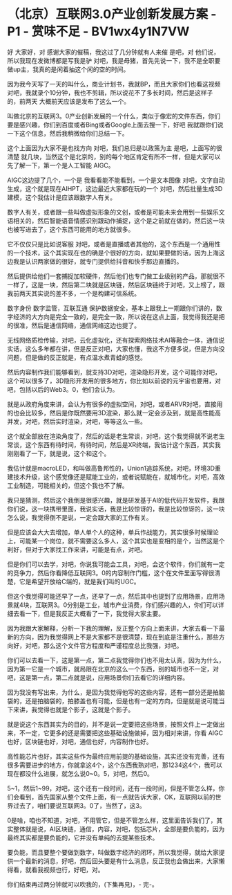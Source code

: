 # （北京）互联网3.0产业创新发展方案 - P1 - 赏味不足 - BV1wx4y1N7VW

好 大家好，对 感谢大家的催稿，我这过了几分钟就有人来催 是吧，对 他们说，所以我现在发微博都是写我是驴 对吧，我是母猪，首先先说一下，我不是全职要做up主，我真的是闲着抽这个闲的空的时间。

因为我今天写了一天的叫什么，商业计划书，我就BP，而且大家你们也看这视频 对吧，我就录个10分钟，我也不剪辑，所以说花不了多长时间，然后是这样子的，前两天 大概前天应该是发布了这么一个。

叫做北京的互联网3。0产业创新发展的一个什么，类似于像宏的文件东西，你们要是感兴趣，你们到百度或者Bing或者Google上面去搜一下，好吧 我就跟你们说一下这个信息，然后我稍微给你们总结一下。

这个上面因为大家不是也找方向 对吧，我们总归是以政策为主 是吧，上面写的很清楚 就几块，当然这个是北京的，别的每个地区肯定有所不一样，但是大家可以先了解一下，第一个是人工智能 AIGC。

AIGC这边提了几个，一个是 我看看能不能看到，一个是文本图像 对吧，文字自动生成，这个就是现在AIHPT，这边最近大家都在玩的一个 对吧，然后批量生成3D建模，这个我估计是应该跟数字人有关。

数字人有关，或者跟一些叫做虚拟形象的文创，或者是可能未来会用到一些娱乐文语相关的，然后智能语音情感识别跟动作捕捉，这个是之前就在做的，然后这一块也被写进去了，这个东西可能用的地方就很多。

它不仅仅只是比如说客服 对吧，或者是直播或者其他的，这个东西是一个通用性的一个技术，这个其实现在也的确是个很好的方向，就如果要做的话，因为上海这边我是认识两家做的很好，就专门提供给抖音和快手那边直播的。

然后提供给他们一套捕捉加软硬件，然后他们也专门做工业级别的产品，那就很不一样了，这是一块，然后第二块就是区块链，然后区块链终于对吧，又上榜了，跟我前两天其实说的差不多，一个是构建可信系统。

数字身份 数字监管，互联互通 保护数据安全，基本上跟我上一期跟你们讲的，数字经济的大方向是完全一致的，是完全一致，所以说在这点上面，我觉得我还是把的很准，然后是通信网络，通信网络这边也提了。

无线网络质检传输，对吧，云化虚拟化，还有探索网络技术AI等融合一体，通信说实话，这么多年都在讲，但是反正对吧，大家也懂，我这不方便多说，但是方向没问题，但是做的反正就是，有点温水煮青蛙的感觉。

然后内容制作我们能够看到，就支持3D对吧，渲染隐形开发，这个可能你对吧，这个可以很多了，3D隐形开发用的很多地方，你比如以前说的元宇宙也要用，对吧，包括以后的Web3。0，他们会认为。

就是从政府角度来讲，会认为有很多的虚拟空间，对吧，或者ARVR对吧，直接用的也会比较多，然后是你既然要用3D渲染，那么就一定会涉及到，就是高性能高并发，对吧，然后实时渲染，对吧，等等这么一些。

这个就全部放在渲染角度了，然后的话是老生常谈，对吧，这个我觉得就不说老生常谈，这个东西有待时间，有待时间，然后是XR终端，我估计这个东西，其实我刚刚看了一下，就是说，这个和这个。

我估计就是macroLED，和叫做高鲁邦性的，Union1追踪系统，对吧，环境3D重建技术升级，这个感觉像还是赋能工业的，或者说赋能在，就城市化，对吧，高效工业制造，可能相关的，但这个我也不了解。

我只是猜测，然后这个我倒是很感兴趣，就是研发基于AI的低代码开发软件，我跟你们说，这一块携带里面，我说实话，我是比较惊讶的，我是比较惊讶的，这一块怎么说，我觉得倒不是说，一定会跟大家的工作有关。

但是应该会大大去增加，单人单个人的这种，单兵作战能力，其实很多时候理论上，可能某一个岗位，就不需要这么多人，这个其实也是变相的是个，当然这是个利好，但对于大家找工作来讲，可能是有点，对吧。

但是你们可以去学，对吧，你说我可能会工具，对吧，会这个软件，你们就有一定的竞争力，然后你看降低互联网3。0的内容制作门槛，这个在文件里面写得很清楚，它是希望开放给C端的，就是我们叫的UGC。

但这个我觉得可能还早了一点，还早了一点，然后其中也提到了应用场景，应用场景就4块，互联网3。0分别是工业，城市产业消费，你们感兴趣的人，你们可以详细去看一下，但是我反正大概看了一下，我觉得大家主要。

因为我跟大家解释，分析一下我的理解，反正整个方向上面来讲，大家去看一下最新的方向，因为我觉得网上不是大家都不是很清楚，现在到底是注重什么，那些方向好，对吧，那么这个文件官方程度和严谨程度总比我强，对吧。

你们可以去看一下，这是第一点，第二点我觉得你们也不用太认真，因为为什么，因为第一它是一个城市，就局限在北京的这么一个东西，别的城市也不一定，对吧，这是第一点，第二点就是说，应用场景你们去看它的详细内容。

因为我没有写出来，为什么，是因为我觉得他写的这些内容，还有一部分还是拍脑袋的，还是拍脑袋的，拍膝盖也有可能，但是也有一定的方向，但是就是说可能当下来讲，我觉得也就是个影子，这就是个影子。

就是说这个东西其实为的目的，并不是说一定要把这些场景，按照文件上一定做出来，不一定，它更多的还是需要把这些基础设施做掉，因为相对来讲，你看 AIGC也好，区块链也好，对吧，通信也好，内容制作也好。

高性能芯片也好，其实这些作为最终应用前提的基础设施，其实还没有完善，还有很多需要进步的地方，你就拿这4个，这个东西我熟对吧，那1234这4个，我可以现在都没什么进展，就怎么说0~0。5，对吧，然后0。

5~1，然后1~99，对吧，这个还有一段时间，还有一段时间，但是不管怎么样，你们会看到，首先国家从整个文件上面，有一点就告诉大家，OK，互联网以前的世界过去了，咱们要说互联网3。0了，当然了，这3。

0是啥，咱也不知道，对吧，不用管它，但是不管怎么样，这里面告诉我们了，其实整体就是说，AI区块链，通信，内容，对吧，包括芯片，全部是要负能的，因为最终其实都是要负能的，它并没有单纯的去提某些技术。

要负能，而且要整个要做到数字，叫做数字经济的闭环，所以我觉得，就给大家提供一个最新的消息，好吧，然后回头要是有什么消息，反正我也会做出来，大家懒得看，就看我视频也行，好吧，对。

你们结束再过两分钟就可以吹我的，(下集再見)，- 完-。